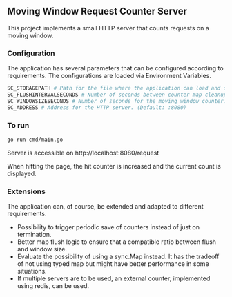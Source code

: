 ## Moving Window Request Counter Server

This project implements a small HTTP server that counts requests on a moving window.


### Configuration

The application has several parameters that can be configured according to requirements. The configurations are loaded via Environment Variables.

```bash
SC_STORAGEPATH # Path for the file where the application can load and save the counter values. (Default: data.txt)
SC_FLUSHINTERVALSECONDS # Number of seconds between counter map cleanup (Default: 60 * 1.1)
SC_WINDOWSIZESECONDS # Number of seconds for the moving window counter. (Default: 60)
SC_ADDRESS # Address for the HTTP server. (Default: :8080)
```

### To run

```bash
go run cmd/main.go
```

Server is accessible on
http://localhost:8080/request

When hitting the page, the hit counter is increased and the current count is displayed.

### Extensions

The application can, of course, be extended and adapted to different requirements.

- Possibility to trigger periodic save of counters instead of just on termination.
- Better map flush logic to ensure that a compatible ratio between flush and window size.
- Evaluate the possibility of using a sync.Map instead. It has the tradeoff of not using typed map but might have better performance in some situations.
- If multiple servers are to be used, an external counter, implemented using redis, can be used.
